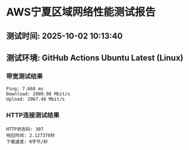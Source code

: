 # AWS宁夏区域网络性能测试报告
## 测试时间: 2025-10-02 10:13:40
## 测试环境: GitHub Actions Ubuntu Latest (Linux)

### 带宽测试结果
```
Ping: 7.668 ms
Download: 2009.08 Mbit/s
Upload: 2067.46 Mbit/s
```

### HTTP连接测试结果
```
HTTP状态码: 307
响应时间: 2.127370秒
下载速度: 0字节/秒
```

